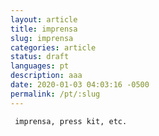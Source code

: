 ```yaml
---
layout: article
title: imprensa
slug: imprensa
categories: article
status: draft
languages: pt
description: aaa
date: 2020-01-03 04:03:16 -0500
permalink: /pt/:slug
---
```

``` imprensa, press kit, etc.```